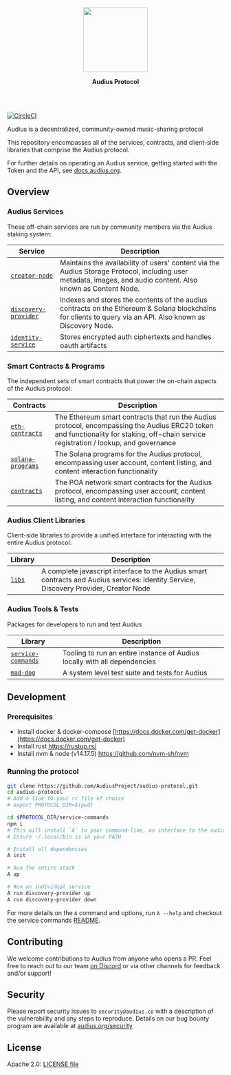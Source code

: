 <p align="center">
  <br/>
  <a target="_blank" href="https://audius.co">
    <img src="https://avatars1.githubusercontent.com/u/38231615?s=400&u=c00678880596dabd2746dae13a47edbe7ea7210e&v=4" width="150px" >
  </a>
  <br/>

  <p align="center">
    <b>Audius Protocol</b>
  </p>
</p>

<br/>
<br/>

[![CircleCI](https://circleci.com/gh/AudiusProject/audius-protocol/tree/master.svg?style=svg&circle-token=e272a756b49e50a54dcc096af8fd8b0405f6bf41)](https://circleci.com/gh/AudiusProject/audius-protocol/tree/master)

Audius is a decentralized, community-owned music-sharing protocol

This repository encompasses all of the services, contracts, and client-side libraries that
comprise the Audius protocol.

For further details on operating an Audius service, getting started with the Token and the API, see [docs.audius.org](https://docs.audius.org/).

## Overview

### Audius Services

These off-chain services are run by community members via the Audius staking system:

| Service                                                        | Description                                                                                       
| -- | --
| [`creator-node`](creator-node)                  | Maintains the availability of users' content via the Audius Storage Protocol, including user metadata, images, and audio content. Also known as Content Node.
| [`discovery-provider`](discovery-provider)      | Indexes and stores the contents of the audius contracts on the Ethereum & Solana blockchains for clients to query via an API. Also known as Discovery Node.
| [`identity-service`](identity-service)          | Stores encrypted auth ciphertexts and handles oauth artifacts

### Smart Contracts & Programs

The independent sets of smart contracts that power the on-chain aspects of the Audius protocol:

| Contracts                                                        | Description                                                                                       
| -- | --
| [`eth-contracts`](https://github.com/AudiusProject/audius-protocol/tree/master/eth-contracts) | The Ethereum smart contracts that run the Audius protocol, encompassing the Audius ERC20 token and functionality for staking, off-chain service registration / lookup, and governance
| [`solana-programs`](https://github.com/AudiusProject/audius-protocol/tree/master/solana-programs) | The Solana programs for the Audius protocol, encompassing user account, content listing, and content interaction functionality
| [`contracts`](https://github.com/AudiusProject/audius-protocol/tree/master/contracts)         | The POA network smart contracts for the Audius protocol, encompassing user account, content listing, and content interaction functionality

### Audius Client Libraries

Client-side libraries to provide a unified interface for interacting with the entire
Audius protocol:

| Library                                                        | Description                                                                                       
| -- | --
| [`libs`](https://github.com/AudiusProject/audius-protocol/tree/master/libs)     | A complete javascript interface to the Audius smart contracts and Audius services: Identity Service, Discovery Provider, Creator Node

### Audius Tools & Tests

Packages for developers to run and test Audius

| Library                                                        | Description                                                                                       
| -- | --
| [`service-commands`](https://github.com/AudiusProject/audius-protocol/tree/master/service-commands)     | Tooling to run an entire instance of Audius locally with all dependencies
| [`mad-dog`](https://github.com/AudiusProject/audius-protocol/tree/master/mad-dog)     | A system level test suite and tests for Audius


## Development

### Prerequisites

* Install docker & docker-compose [https://docs.docker.com/get-docker](https://docs.docker.com/get-docker)
* Install rust https://rustup.rs/
* Install nvm & node (v14.17.5) https://github.com/nvm-sh/nvm

### Running the protocol
```bash
git clone https://github.com/AudiusProject/audius-protocol.git
cd audius-protocol
# Add a line to your rc file of choice
# export PROTOCOL_DIR=$(pwd)

cd $PROTOCOL_DIR/service-commands
npm i
# This will install `A` to your command-line, an interface to the audius service-commands.
# Ensure ~/.local/bin is in your PATH

# Install all dependencies
A init

# Run the entire stack
A up

# Run an individual service
A run discovery-provider up
A run discovery-provider down
```

For more details on the `A` command and options, run `A --help` and checkout the service commands [README](https://github.com/AudiusProject/audius-protocol/tree/master/service-commands).


## Contributing

We welcome contributions to Audius from anyone who opens a PR. Feel free to reach out to
our team [on Discord](https://discord.com/invite/yNUg2e2) or via other channels for feedback and/or support!

## Security

Please report security issues to `security@audius.co` with a description of the
vulnerability and any steps to reproduce. Details on our bug bounty program are available at [audius.org/security](https://audius.org/security)

## License

Apache 2.0: [LICENSE file](https://github.com/AudiusProject/audius-protocol/blob/master/LICENSE)
